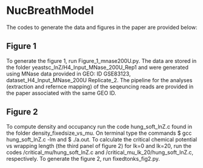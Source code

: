 # NucBreathModel
The codes to generate the data and figures in the paper are provided below:

## Figure 1
To generate the figure 1, run Figure_1_mnase200U.py. The data are stored in the folder yeastsc_lnZ/H4_Input_MNase_200U_Rep1 and were generated using MNase data provided in GEO: ID GSE83123, dataset_H4_Input_MNase_200U Replicate_2. The pipeline for the analyses (extraction and refernce mapping) of the seqeuncing reads are provided in the paper associated with the same GEO ID.

## Figure 2
To compute density and occupancy run the code hung_soft_lnZ.c found in the folder density_fixedsize_vs_mu. On terminal type the commands $ gcc hung_soft_lnZ.c -lm and $ ./a.out. To calculate the critical chemical potential vs wrapping length (the third panel of figure 2) for lk=0 and lk=20, run the codes /critical_mu/hung_soft_lnZ.c and /critical_mu_lk_20/hung_soft_lnZ.c, respectively. To generate the figure 2, run fixedtonks_fig2.py.
